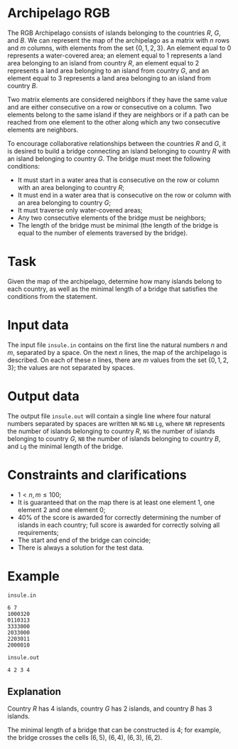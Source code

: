 # Archipelago RGB

The RGB Archipelago consists of islands belonging to the countries $R$, $G$, and $B$. We can represent the map of the archipelago as a matrix with $n$ rows and $m$ columns, with elements from the set $\{0, 1, 2, 3\}$. An element equal to $0$ represents a water-covered area; an element equal to $1$ represents a land area belonging to an island from country $R$, an element equal to $2$ represents a land area belonging to an island from country $G$, and an element equal to $3$ represents a land area belonging to an island from country $B$.

Two matrix elements are considered neighbors if they have the same value and are either consecutive on a row or consecutive on a column. Two elements belong to the same island if they are neighbors or if a path can be reached from one element to the other along which any two consecutive elements are neighbors.

To encourage collaborative relationships between the countries $R$ and $G$, it is desired to build a bridge connecting an island belonging to country $R$ with an island belonging to country $G$. The bridge must meet the following conditions:

* It must start in a water area that is consecutive on the row or column with an area belonging to country $R$;
* It must end in a water area that is consecutive on the row or column with an area belonging to country $G$;
* It must traverse only water-covered areas;
* Any two consecutive elements of the bridge must be neighbors;
* The length of the bridge must be minimal (the length of the bridge is equal to the number of elements traversed by the bridge).

# Task

Given the map of the archipelago, determine how many islands belong to each country, as well as the minimal length of a bridge that satisfies the conditions from the statement.

# Input data

The input file `insule.in` contains on the first line the natural numbers $n$ and $m$, separated by a space. On the next $n$ lines, the map of the archipelago is described. On each of these $n$ lines, there are $m$ values from the set $\{0, 1, 2, 3\}$; the values are not separated by spaces.

# Output data

The output file `insule.out` will contain a single line where four natural numbers separated by spaces are written `NR` `NG` `NB` `Lg`, where `NR` represents the number of islands belonging to country $R$, `NG` the number of islands belonging to country $G$, `NB` the number of islands belonging to country $B$, and `Lg` the minimal length of the bridge.

# Constraints and clarifications

* $1 < n, m \leq 100$;
* It is guaranteed that on the map there is at least one element $1$, one element $2$ and one element $0$;
* 40% of the score is awarded for correctly determining the number of islands in each country; full score is awarded for correctly solving all requirements;
* The start and end of the bridge can coincide;
* There is always a solution for the test data.

# Example

`insule.in`
```
6 7
1000320
0110313
3333000
2033000
2203011
2000010
```

`insule.out`
```
4 2 3 4
```

## Explanation

Country $R$ has $4$ islands, country $G$ has $2$ islands, and country $B$ has $3$ islands.

The minimal length of a bridge that can be constructed is $4$; for example, the bridge crosses the cells $(6,5)$, $(6,4)$, $(6,3)$, $(6,2)$.